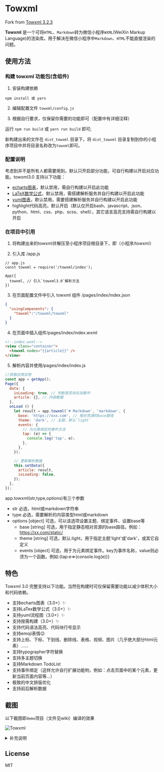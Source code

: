 # Towxml

Fork from [Towxml 3.2.3](https://github.com/sbfkcel/towxml)

**Towxml** 是一个可将`HTML`、`Markdown`转为微信小程序`WXML`(WeiXin Markup Language)的渲染库。用于解决在微信小程序中`Markdown`、`HTML`不能直接渲染的问题。

## 使用方法

### 构建 towxml 功能包(含组件)

1. 安装构建依赖

`npm install 或 yarn`

2. 编辑配置文件 `towxml/config.js`

3. 根据自行要求，仅保留你需要的功能即可（配置中有详细注释）

运行 `npm run build` 或 `yarn run build` 即可;

新构建出来的文件在 `dist_towxml` 目录下，将 `dist_towxml` 目录复制到你的小程序项目中并将目录名称改为`towxml`即可。

### 配置说明

考虑到并不是所有人都需要用到，默认只开启部分功能，可自行构建以开启对应功能。towxml3.0 支持以下功能：

+ [echarts图表](https://github.com/sbfkcel/towxml/wiki/3.0-Echarts%E6%94%AF%E6%8C%81)，默认禁用，需自行构建以开启此功能
+ [LaTeX数学公式](https://github.com/sbfkcel/towxml/wiki/3.0-%E6%95%B0%E5%AD%97%E5%85%AC%E5%BC%8F&yuml%E6%B5%81%E7%A8%8B%E5%9B%BE%E6%94%AF%E6%8C%81#%E5%A6%82%E4%BD%95%E6%8F%92%E5%85%A5latex%E5%85%AC%E5%BC%8F)，默认禁用，需搭建解析服务并自行构建以开启此功能
+ [yuml图表](https://github.com/sbfkcel/towxml/wiki/3.0-%E6%95%B0%E5%AD%97%E5%85%AC%E5%BC%8F&yuml%E6%B5%81%E7%A8%8B%E5%9B%BE%E6%94%AF%E6%8C%81#%E5%A6%82%E4%BD%95%E6%8F%92%E5%85%A5yuml%E6%B5%81%E7%A8%8B%E5%9B%BE)，默认禁用，需要搭建解析服务并自行构建以开启此功能
+ highlight代码高亮，默认开启（默认仅开启bash、javascript、json、python、html、css、php、scss、shell），其它语言高亮支持需自行构建以开启

### 在项目中引用

1. 将构建出来的towxml并解压至小程序项目根目录下，即（小程序/towxml）

2. 引入库 /app.js

```
// app.js
const towxml = require('/towxml/index');

App({
  towxml, // 引入`towxml3.0`解析方法
})
```

3. 在页面配置文件中引入 towxml 组件 /pages/index/index.json

```json
{
  "usingComponents": {
    "towxml":"/towxml/towxml"
  }
}
```

4. 在页面中插入组件/pages/index/index.wxml

```html
<!--index.wxml-->
<view class="container">
  <towxml nodes="{{article}}" />
</view>
```

5. 解析内容并使用/pages/index/index.js

```javascript
//获取应用实例
const app = getApp();
Page({
  data: {
    isLoading: true, // 判断是否尚在加载中
    article: {}, // 内容数据
  },
  onLoad () {
    let result = app.towxml(`# Markdown`, 'markdown', {
      base: 'https://xxx.com', // 相对资源的base路径
      theme: 'dark', // 主题，默认`light`
      events: {
        // 为元素绑定的事件方法
        tap: (e) => {
          console.log('tap', e);
        },
      },
    });

    // 更新解析数据
    this.setData({
      article: result,
      isLoading: false,
    });
  },
});
```

app.towxml(str,type,options)有三个参数

+ str 必选，html或markdown字符串
+ type 必选，需要解析的内容类型html或markdown
+ options [object] 可选，可以该选项设置主题、绑定事件、设置base等
  - base [string] 可选，用于指定静态相对资源的base路径。例如：https://xx.com/static/
  - theme [string] 可选，默认:light，用于指定主题'light'或'dark'，或其它自定义
  - events [object] 可选，用于为元素绑定事件。key为事件名称，value则必须为一个函数。例如:{tap:e=>{console.log(e)}}



## 特色

Towxml 3.0 完整支持以下功能。当然在构建时可仅保留需要功能以减少体积大小和代码依赖。

- 支持echarts图表（3.0+）✨
- 支持LaTex数学公式（3.0+）✨
- 支持yuml流程图（3.0+）✨
- 支持按需构建（3.0+）✨
- 支持代码语法高亮、代码块行号显示
- 支持emoji表情:wink:
- 支持上标、下标、下划线、删除线、表格、视频、图片（几乎绝大部分html元素）……
- 支持typographer字符替换
- 支持多主题切换
- 支持Markdown TodoList
- 支持事件绑定（这样允许自行扩展功能哟，例如：点击页面中的某个元素，更新当前页面内容等...）
- 极致的中文排版优化
- 支持前后解析数据


## 截图

以下截图即`demo`项目（文件见wiki）编译的效果

![Towxml](https://raw.githack.com/sbfkcel/blog/gh-pages/wxml_demo/demo3.x.png)


<details>
  <summary>补充说明</summary>

  [**官方交流群：182874473（点击加入）**](https://jq.qq.com/?_wv=1027&k=54KTcZi)，进群答案：wiki和issues

  ## 如何使用？

  **注意：**`3.0`切勿直接拉取代码使用，请根据自行需要构建得到最终的代码。

  > 使用遇到问题先把  wiki 中的 demo 按步骤完整跑起来。


  ### Towxml3.0文档（beta）

  以下文档仅适用于Master分支代码。

  - [3.0 构建Towxml](https://github.com/sbfkcel/towxml/wiki/3.0-%E6%9E%84%E5%BB%BATowxml)
  - [3.0 让Demo跑起来](https://github.com/sbfkcel/towxml/wiki/3.0-%E8%AE%A9Demo%E8%B7%91%E8%B5%B7%E6%9D%A5)
  - [3.0 如何使用](https://github.com/sbfkcel/towxml/wiki/3.0-%E5%A6%82%E4%BD%95%E4%BD%BF%E7%94%A8)
  - [3.0 Echarts支持](https://github.com/sbfkcel/towxml/wiki/3.0-Echarts%E6%94%AF%E6%8C%81)
  - [3.0 LaTex数学公式、yuml流程图支持](https://github.com/sbfkcel/towxml/wiki/3.0-%E6%95%B0%E5%AD%97%E5%85%AC%E5%BC%8F&yuml%E6%B5%81%E7%A8%8B%E5%9B%BE%E6%94%AF%E6%8C%81)
  - [3.0 在uniapp中使用towxml（感谢 @anyfar）](https://github.com/sbfkcel/towxml/issues/116)


  ### FAQ
    - 公式渲染格式不对
      - 将内容写在变量中的，请注意[公式中的特殊符号转译](https://github.com/sbfkcel/towxml/issues/138)
      - 以http形式加载内容的参考demo

  ## 打赏

  如果用着不错，可以『打赏』支持。因为有你，开源更美好。

  |微信打赏|支付宝打赏|
  |:---:|:---:|
  |![支持开源，微信打赏。](https://www.vvadd.com/wxml_demo/qrcode_wechat.png?v=1)|![支持开源，微信打赏。](https://www.vvadd.com/wxml_demo/qrcode_alipay.png?v=1)|


  ## 应用展示

  这些小程序都使用了 towxml， [查看用户提交的案例](https://github.com/sbfkcel/towxml/issues/60) 。
</details>



## License
MIT

